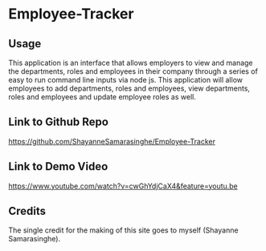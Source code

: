 # Employee-Tracker

## Usage 

This application is an interface that allows employers to view and manage the departments, roles and employees in their company through a series of easy to run command line inputs via node js. This application will allow employees to add departments, roles and employees, view departments, roles and employees and update employee roles as well.   


## Link to Github Repo
https://github.com/ShayanneSamarasinghe/Employee-Tracker

## Link to Demo Video
https://www.youtube.com/watch?v=cwGhYdjCaX4&feature=youtu.be



## Credits

The single credit for the making of this site goes to myself (Shayanne Samarasinghe). 


